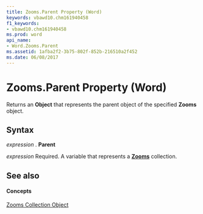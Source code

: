 ```yaml
---
title: Zooms.Parent Property (Word)
keywords: vbawd10.chm161940458
f1_keywords:
- vbawd10.chm161940458
ms.prod: word
api_name:
- Word.Zooms.Parent
ms.assetid: 1afba2f2-3b75-802f-852b-216510a2f452
ms.date: 06/08/2017
---
```



# Zooms.Parent Property (Word)

Returns an  **Object** that represents the parent object of the specified **Zooms** object.


## Syntax

 _expression_ . **Parent**

 _expression_ Required. A variable that represents a **[Zooms](Word.zooms.md)** collection.


## See also


#### Concepts


[Zooms Collection Object](Word.zooms.md)

